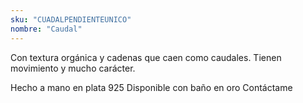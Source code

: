 ```yaml
---
sku: "CUADALPENDIENTEUNICO"
nombre: "Caudal"
---
```


Con textura orgánica y cadenas que caen como caudales. Tienen movimiento y mucho carácter.

Hecho a mano en plata 925
Disponible con baño en oro
Contáctame